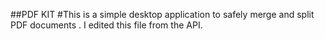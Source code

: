 ##PDF KIT
#This is a simple desktop application to safely merge and split PDF documents
. I edited this file from the API.